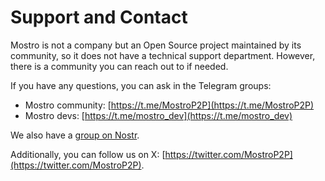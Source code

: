 # Support and Contact

Mostro is not a company but an Open Source project maintained by its community, so it does not have a technical support department. However, there is a community you can reach out to if needed.

If you have any questions, you can ask in the Telegram groups:

- Mostro community: [https://t.me/MostroP2P](https://t.me/MostroP2P)
- Mostro devs: [https://t.me/mostro_dev](https://t.me/mostro_dev)
    
We also have a [group on Nostr](https://www.nostrchat.io/channel/30d1992102c567d143a3df32ca985a16e9d8576e947e687b757848aeca5d9a7b).

Additionally, you can follow us on X: [https://twitter.com/MostroP2P](https://twitter.com/MostroP2P).
